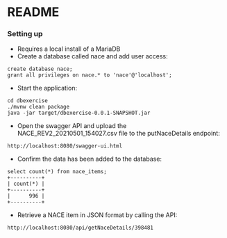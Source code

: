 # README #

### Setting up ###

* Requires a local install of a MariaDB
* Create a database called nace and add user access:

```
create database nace;
grant all privileges on nace.* to 'nace'@'localhost';
```

* Start the application:

```
cd dbexercise
./mvnw clean package
java -jar target/dbexercise-0.0.1-SNAPSHOT.jar
```

* Open the swagger API and upload the NACE_REV2_20210501_154027.csv file to the putNaceDetails endpoint:

```
http://localhost:8080/swagger-ui.html
``` 

* Confirm the data has been added to the database:

```
select count(*) from nace_items;
+----------+
| count(*) |
+----------+
|      996 |
+----------+
```

* Retrieve a NACE item in JSON format by calling the API:

```
http://localhost:8080/api/getNaceDetails/398481
```